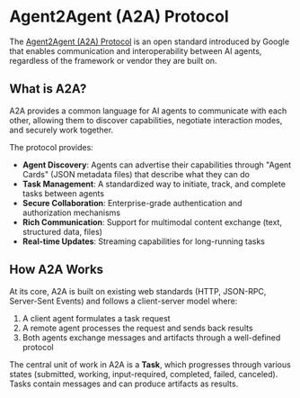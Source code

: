 # Agent2Agent (A2A) Protocol

The [Agent2Agent (A2A) Protocol](https://developers.googleblog.com/en/a2a-a-new-era-of-agent-interoperability/)
is an open standard introduced by Google that enables communication and interoperability between AI agents,
regardless of the framework or vendor they are built on.

## What is A2A?

A2A provides a common language for AI agents to communicate with each other, allowing them to discover
capabilities, negotiate interaction modes, and securely work together.

The protocol provides:

- **Agent Discovery**: Agents can advertise their capabilities through "Agent Cards" (JSON metadata files)
    that describe what they can do
- **Task Management**: A standardized way to initiate, track, and complete tasks between agents
- **Secure Collaboration**: Enterprise-grade authentication and authorization mechanisms
- **Rich Communication**: Support for multimodal content exchange (text, structured data, files)
- **Real-time Updates**: Streaming capabilities for long-running tasks

## How A2A Works

At its core, A2A is built on existing web standards (HTTP, JSON-RPC, Server-Sent Events) and follows a
client-server model where:

1. A client agent formulates a task request
2. A remote agent processes the request and sends back results
3. Both agents exchange messages and artifacts through a well-defined protocol

The central unit of work in A2A is a **Task**, which progresses through various states
(submitted, working, input-required, completed, failed, canceled). Tasks contain messages and
can produce artifacts as results.
